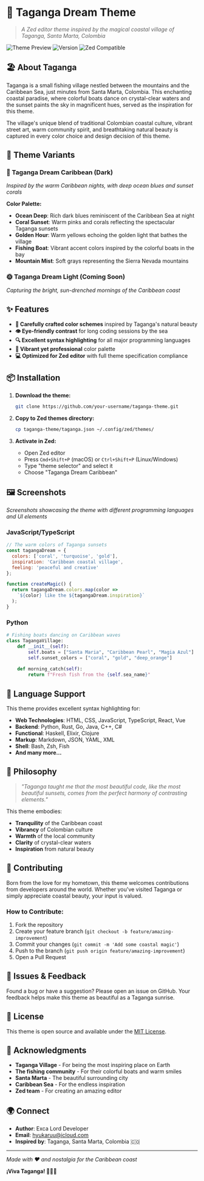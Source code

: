 # 🌊 Taganga Dream Theme

> *A Zed editor theme inspired by the magical coastal village of Taganga, Santa Marta, Colombia*

![Theme Preview](https://img.shields.io/badge/Theme-Taganga%20Dream-blue?style=for-the-badge)
![Version](https://img.shields.io/badge/Version-1.0.0-green?style=for-the-badge)
![Zed Compatible](https://img.shields.io/badge/Zed-Compatible-orange?style=for-the-badge)

## 🏖️ About Taganga

Taganga is a small fishing village nestled between the mountains and the Caribbean Sea, just minutes from Santa Marta, Colombia. This enchanting coastal paradise, where colorful boats dance on crystal-clear waters and the sunset paints the sky in magnificent hues, served as the inspiration for this theme.

The village's unique blend of traditional Colombian coastal culture, vibrant street art, warm community spirit, and breathtaking natural beauty is captured in every color choice and design decision of this theme.

## 🎨 Theme Variants

### 🌅 Taganga Dream Caribbean (Dark)
*Inspired by the warm Caribbean nights, with deep ocean blues and sunset corals*

**Color Palette:**
- **Ocean Deep**: Rich dark blues reminiscent of the Caribbean Sea at night
- **Coral Sunset**: Warm pinks and corals reflecting the spectacular Taganga sunsets
- **Golden Hour**: Warm yellows echoing the golden light that bathes the village
- **Fishing Boat**: Vibrant accent colors inspired by the colorful boats in the bay
- **Mountain Mist**: Soft grays representing the Sierra Nevada mountains

### 🌞 Taganga Dream Light (Coming Soon)
*Capturing the bright, sun-drenched mornings of the Caribbean coast*

## ✨ Features

- **🎯 Carefully crafted color schemes** inspired by Taganga's natural beauty
- **👁️ Eye-friendly contrast** for long coding sessions by the sea
- **🔍 Excellent syntax highlighting** for all major programming languages
- **🌈 Vibrant yet professional** color palette
- **💻 Optimized for Zed editor** with full theme specification compliance

## 📦 Installation

1. **Download the theme:**
   ```bash
   git clone https://github.com/your-username/taganga-theme.git
   ```

2. **Copy to Zed themes directory:**
   ```bash
   cp taganga-theme/taganga.json ~/.config/zed/themes/
   ```

3. **Activate in Zed:**
   - Open Zed editor
   - Press `Cmd+Shift+P` (macOS) or `Ctrl+Shift+P` (Linux/Windows)
   - Type "theme selector" and select it
   - Choose "Taganga Dream Caribbean"

## 🖼️ Screenshots

*Screenshots showcasing the theme with different programming languages and UI elements*

### JavaScript/TypeScript
```javascript
// The warm colors of Taganga sunsets
const tagangaDream = {
  colors: ['coral', 'turquoise', 'gold'],
  inspiration: 'Caribbean coastal village',
  feeling: 'peaceful and creative'
};

function createMagic() {
  return tagangaDream.colors.map(color => 
    `${color} like the ${tagangaDream.inspiration}`
  );
}
```

### Python
```python
# Fishing boats dancing on Caribbean waves
class TagangaVillage:
    def __init__(self):
        self.boats = ["Santa Maria", "Caribbean Pearl", "Magia Azul"]
        self.sunset_colors = ["coral", "gold", "deep_orange"]
    
    def morning_catch(self):
        return f"Fresh fish from the {self.sea_name}"
```

## 🎯 Language Support

This theme provides excellent syntax highlighting for:

- **Web Technologies**: HTML, CSS, JavaScript, TypeScript, React, Vue
- **Backend**: Python, Rust, Go, Java, C++, C#
- **Functional**: Haskell, Elixir, Clojure
- **Markup**: Markdown, JSON, YAML, XML
- **Shell**: Bash, Zsh, Fish
- **And many more...**

## 🌟 Philosophy

> *"Taganga taught me that the most beautiful code, like the most beautiful sunsets, comes from the perfect harmony of contrasting elements."*

This theme embodies:
- **Tranquility** of the Caribbean coast
- **Vibrancy** of Colombian culture
- **Warmth** of the local community
- **Clarity** of crystal-clear waters
- **Inspiration** from natural beauty

## 🤝 Contributing

Born from the love for my hometown, this theme welcomes contributions from developers around the world. Whether you've visited Taganga or simply appreciate coastal beauty, your input is valued.

### How to Contribute:
1. Fork the repository
2. Create your feature branch (`git checkout -b feature/amazing-improvement`)
3. Commit your changes (`git commit -m 'Add some coastal magic'`)
4. Push to the branch (`git push origin feature/amazing-improvement`)
5. Open a Pull Request

## 🐛 Issues & Feedback

Found a bug or have a suggestion? Please open an issue on GitHub. Your feedback helps make this theme as beautiful as a Taganga sunrise.

## 📝 License

This theme is open source and available under the [MIT License](LICENSE).

## 💖 Acknowledgments

- **Taganga Village** - For being the most inspiring place on Earth
- **The fishing community** - For their colorful boats and warm smiles
- **Santa Marta** - The beautiful surrounding city
- **Caribbean Sea** - For the endless inspiration
- **Zed team** - For creating an amazing editor

## 🌍 Connect

- **Author**: Exca Lord Developer
- **Email**: hyukaruu@icloud.com
- **Inspired by**: Taganga, Santa Marta, Colombia 🇨🇴

---

*Made with ❤️ and nostalgia for the Caribbean coast*

**¡Viva Taganga! 🌊🇨🇴**